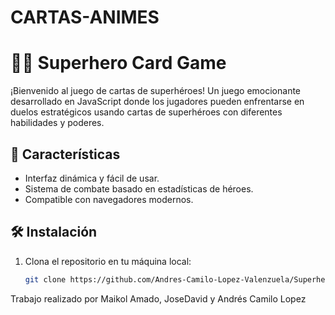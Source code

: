 # CARTAS-ANIMES

# 🦸‍♂️ Superhero Card Game

¡Bienvenido al juego de cartas de superhéroes! Un juego emocionante desarrollado en JavaScript donde los jugadores pueden enfrentarse en duelos estratégicos usando cartas de superhéroes con diferentes habilidades y poderes.

## 🚀 Características

- Interfaz dinámica y fácil de usar.
- Sistema de combate basado en estadísticas de héroes.
- Compatible con navegadores modernos.

## 🛠️ Instalación

1. Clona el repositorio en tu máquina local:
   ```bash
   git clone https://github.com/Andres-Camilo-Lopez-Valenzuela/Superheroes-javascript.git

Trabajo realizado por Maikol Amado, JoseDavid y Andrés Camilo Lopez
